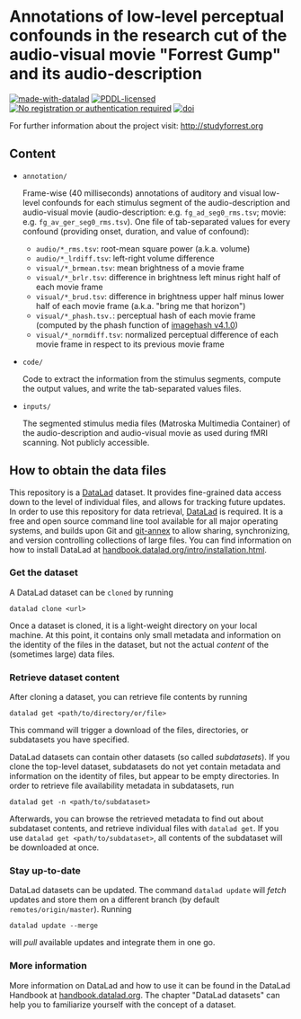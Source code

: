 # Annotations of low-level perceptual confounds in the research cut of the audio-visual movie "Forrest Gump" and its audio-description

[![made-with-datalad](https://www.datalad.org/badges/made_with.svg)](https://datalad.org)
[![PDDL-licensed](https://img.shields.io/badge/license-PDDL-blue.svg)](http://opendatacommons.org/licenses/pddl/summary)
[![No registration or authentication required](https://img.shields.io/badge/data_access-unrestricted-green.svg)]()
[![doi](https://img.shields.io/badge/doi-missing-lightgrey.svg)](http://dx.doi.org/)

For further information about the project visit: http://studyforrest.org

## Content

- ``annotation/``

  Frame-wise (40 milliseconds) annotations of auditory and visual low-level confounds for each stimulus segment of the audio-description
  and audio-visual movie (audio-description: e.g. `fg_ad_seg0_rms.tsv`; movie: e.g. `fg_av_ger_seg0_rms.tsv`).
  One file of tab-separated values for every confound (providing onset, duration, and value of confound):
    * `audio/*_rms.tsv`: root-mean square power (a.k.a. volume)
    * `audio/*_lrdiff.tsv`: left-right volume difference
    * `visual/*_brmean.tsv`: mean brightness of a movie frame
    * `visual/*_brlr.tsv`: difference in brightness left minus right half of each movie frame
    * `visual/*_brud.tsv`: difference in brightness upper half minus lower half of each movie frame (a.k.a. "bring me that horizon")
    * `visual/*_phash.tsv.`: perceptual hash of each movie frame (computed by the phash function of [imagehash v4.1.0](https://pypi.org/project/ImageHash/))
    * `visual/*_normdiff.tsv`: normalized perceptual difference of each movie frame in respect to its previous movie frame


- ``code/``

  Code to extract the information from the stimulus segments, compute the output values, and write the tab-separated values files.

- ``inputs/``

  The segmented stimulus media files (Matroska Multimedia Container) of the audio-description and audio-visual movie as used during fMRI scanning. Not publicly accessible.

## How to obtain the data files

This repository is a [DataLad](https://www.datalad.org/) dataset. It provides
fine-grained data access down to the level of individual files, and allows for
tracking future updates. In order to use this repository for data retrieval,
[DataLad](https://www.datalad.org/) is required. It is a free and
open source command line tool available for all major operating
systems, and builds upon Git and [git-annex](https://git-annex.branchable.com/)
to allow sharing, synchronizing, and version controlling collections of
large files. You can find information on how to install DataLad at
[handbook.datalad.org/intro/installation.html](http://handbook.datalad.org/intro/installation.html).

### Get the dataset

A DataLad dataset can be `cloned` by running

```
datalad clone <url>
```

Once a dataset is cloned, it is a light-weight directory on your local machine.
At this point, it contains only small metadata and information on the
identity of the files in the dataset, but not the actual *content* of the
(sometimes large) data files.

### Retrieve dataset content

After cloning a dataset, you can retrieve file contents by running

```
datalad get <path/to/directory/or/file>
```

This command will trigger a download of the files, directories, or
subdatasets you have specified.

DataLad datasets can contain other datasets (so called *subdatasets*).
If you clone the top-level dataset, subdatasets do not yet contain
metadata and information on the identity of files, but appear to be
empty directories. In order to retrieve file availability metadata in
subdatasets, run

```
datalad get -n <path/to/subdataset>
```

Afterwards, you can browse the retrieved metadata to find out about
subdataset contents, and retrieve individual files with `datalad get`.
If you use `datalad get <path/to/subdataset>`, all contents of the
subdataset will be downloaded at once.

### Stay up-to-date

DataLad datasets can be updated. The command `datalad update` will
*fetch* updates and store them on a different branch (by default
`remotes/origin/master`). Running

```
datalad update --merge
```

will *pull* available updates and integrate them in one go.

### More information

More information on DataLad and how to use it can be found in the DataLad Handbook at
[handbook.datalad.org](http://handbook.datalad.org/en/latest/index.html). The chapter
"DataLad datasets" can help you to familiarize yourself with the concept of a dataset.
